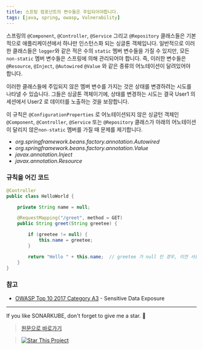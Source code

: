 ```yaml
---
title: 스프링 컴포넌트의 변수들은 주입되어야합니다.
tags: [java, spring, owasp, Vulnerability]
---
```


스프링의 `@Component`, `@Controller`, `@Service` 그리고 `@Repository` 클래스들은 기본적으로 애플리케이션에서 하나만 인스턴스화 되는 싱글톤 객체입니다.
일반적으로 이러한 클래스들은 `logger`와 같은 적은 수의 `static` 멤버 변수들을 가질 수 있지만, 모든 `non-static` 멤버 변수들은 스프링에 의해 관리되어야 합니다.
즉, 이러한 변수들은 `@Resource`, `@Inject`, `@Autowired` `@Value` 와 같은 종류의 어노테이션이 달려있어야 합니다.

이러한 클래스들에 주입되지 않은 멤버 변수를 가지는 것은 상태를 변경하려는 시도를 나타낼 수 있습니다.
그들은 싱글톤 객체이기에, 상태를 변경하는 시도는 결국 User1 의 세션에서 User2 로 데이터를 노출하는 것을 보장합니다. 

이 규칙은 `@ConfigurationProperties` 로 어노테이션되지 않은 싱글턴 객체인 `@Component`, `@Controller`, `@Service` 또는 `@Repository` 클래스가 
아래의 어노테이션이 달리지 않은`non-static` 멤버를 가질 때 문제를 제기합니다.

- _org.springframework.beans.factory.annotation.Autowired_
- _org.springframework.beans.factory.annotation.Value_
- _javax.annotation.Inject_
- _javax.annotation.Resource_


### 규칙을 어긴 코드

```java
@Controller
public class HelloWorld {

    private String name = null;

    @RequestMapping("/greet", method = GET)
    public String greet(String greetee) {

        if (greetee != null) {
            this.name = greetee;
        }

        return "Hello " + this.name;  // greetee 가 null 인 경우, 이전 사용자의 데이터가 표시됩니다. 
    }
}
```

### 참고

- [OWASP Top 10 2017 Category A3](https://www.owasp.org/www-project-top-ten/2017/A3_2017-Sensitive_Data_Exposure) - Sensitive Data Exposure

---

If you like SONARKUBE, don't forget to give me a star. :star2:

> [원문으로 바로가기](https://rules.sonarsource.com/java/tag/spring/RSPEC-3749)

> [![Star This Project](https://img.shields.io/github/stars/kantabile/sonarkube.svg?label=Stars&style=social)](https://github.com/kantabile/sonarkube)
